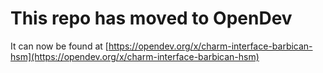 # This repo has moved to OpenDev

It can now be found at [https://opendev.org/x/charm-interface-barbican-hsm](https://opendev.org/x/charm-interface-barbican-hsm)
